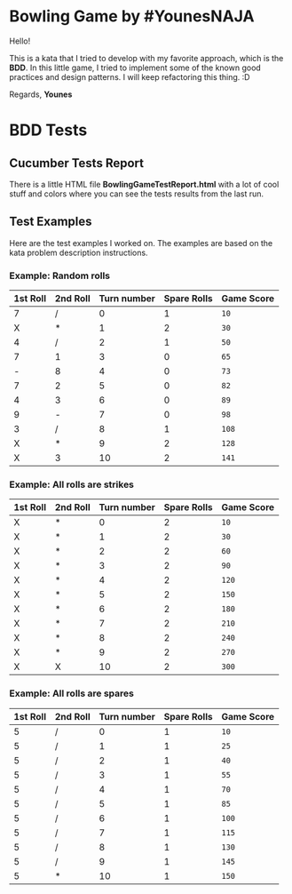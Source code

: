 # Bowling Game by #YounesNAJA
Hello!

This is a kata that I tried to develop with my favorite approach, which is the **BDD**.
In this little game, I tried to implement some of the known good practices and design patterns.
I will keep refactoring this thing. :D

Regards,
**Younes**

# BDD Tests
## Cucumber Tests Report

There is a little HTML file **BowlingGameTestReport.html** with a lot of cool stuff and colors where you can see the tests results from the last run.



## Test Examples

Here are the test examples I worked on.
The examples are based on the kata problem description instructions.

### Example: Random rolls
|  1st Roll | 2nd Roll | Turn number | Spare Rolls |  Game Score
|------------|------------|------------|------------|----------------|
| 7 | / | 0 | 1 | `10` |  
| X | * | 1 | 2 | `30` |  
| 4 | / | 2 | 1 | `50` |  
| 7 | 1 | 3 | 0 | `65` |  
| - | 8 | 4 | 0 | `73` |  
| 7 | 2 | 5 | 0 | `82` |  
| 4 | 3 | 6 | 0 | `89` |  
| 9 | - | 7 | 0 | `98` |  
| 3 | / | 8 | 1 | `108` |  
| X | * | 9 | 2 | `128` |  
| X | 3 | 10 | 2 | `141` |


### Example: All rolls are strikes
|  1st Roll | 2nd Roll | Turn number | Spare Rolls |  Game Score
|------------|------------|------------|------------|----------------|
| X | * | 0 | 2 | `10` |  
| X | * | 1 | 2 | `30` |  
| X | * | 2 | 2 | `60` |  
| X | * | 3 | 2 | `90` |  
| X | * | 4 | 2 | `120` |  
| X | * | 5 | 2 | `150` |  
| X | * | 6 | 2 | `180` |  
| X | * | 7 | 2 | `210` |  
| X | * | 8 | 2 | `240` |  
| X | * | 9 | 2 | `270` |  
| X | X | 10 | 2 | `300` |

### Example: All rolls are spares
|  1st Roll | 2nd Roll | Turn number | Spare Rolls |  Game Score
|------------|------------|------------|------------|----------------|
| 5 | / | 0 | 1 | `10` |  
| 5 | / | 1 | 1 | `25` |  
| 5 | / | 2 | 1 | `40` |  
| 5 | / | 3 | 1 | `55` |  
| 5 | / | 4 | 1 | `70` |  
| 5 | / | 5 | 1 | `85` |  
| 5 | / | 6 | 1 | `100` |  
| 5 | / | 7 | 1 | `115` |  
| 5 | / | 8 | 1 | `130` |  
| 5 | / | 9 | 1 | `145` |  
| 5 | * | 10 | 1|  `150` |

